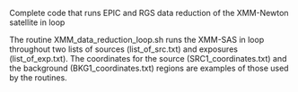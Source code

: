 Complete code that runs EPIC and RGS data reduction of the XMM-Newton satellite in loop

The routine XMM_data_reduction_loop.sh runs the XMM-SAS in loop throughout two lists of sources (list_of_src.txt) and exposures (list_of_exp.txt). The coordinates for the source (SRC1_coordinates.txt) and the background (BKG1_coordinates.txt) regions are examples of those used by the routines.
